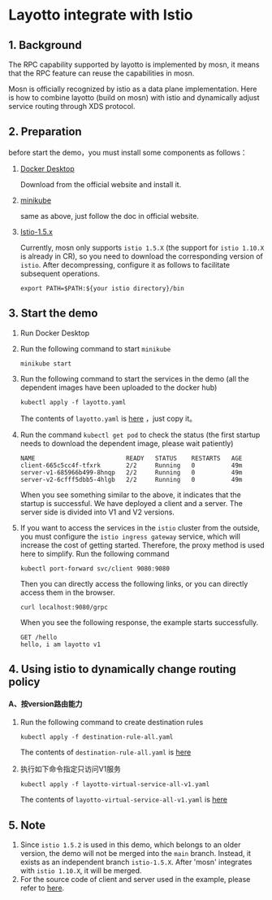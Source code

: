 # Layotto integrate with Istio

## 1. Background

The RPC capability supported by layotto is implemented by mosn, it means that the RPC feature can reuse the capabilities in mosn.

Mosn is officially recognized by istio as a data plane implementation. Here is how to combine layotto (build on mosn) with istio and dynamically adjust service routing through XDS protocol.

## 2. Preparation

before start the demo，you must install some components as follows：
1. [Docker Desktop](https://www.docker.com/products/docker-desktop)

   Download from the official website and install it. 

2. [minikube](https://minikube.sigs.k8s.io/docs/start/)

   same as above, just follow the doc in official website.

3. [Istio-1.5.x](https://github.com/istio/istio/releases/tag/1.5.2)

   Currently, mosn only supports `istio 1.5.X` (the support for `istio 1.10.X` is already in CR), so you need to download the corresponding version of `istio`. After decompressing, configure it as follows to facilitate subsequent operations.
   ```
   export PATH=$PATH:${your istio directory}/bin
   ```

## 3. Start the demo

1. Run Docker Desktop
2. Run the following command to start `minikube`
   ```
   minikube start
   ```
3. Run the following command to start the services in the demo (all the dependent images have been uploaded to the docker hub)
   ```
   kubectl apply -f layotto.yaml
   ```
   The contents of `layotto.yaml` is [here](https://github.com/mosn/layotto/blob/istio-1.5.x/demo/istio/layotto-injected.yaml) ，just copy it。
4. Run the command `kubectl get pod` to check the status (the first startup needs to download the dependent image, please wait patiently)
   ```
   NAME                         READY   STATUS    RESTARTS   AGE
   client-665c5cc4f-tfxrk       2/2     Running   0          49m
   server-v1-685966b499-8hnqp   2/2     Running   0          49m
   server-v2-6cfff5dbb5-4hlgb   2/2     Running   0          49m
   ```
   When you see something similar to the above, it indicates that the startup is successful. We have deployed a client and a server. The server side is divided into V1 and V2 versions.
   
5. If you want to access the services in the `istio` cluster from the outside, you must configure the `istio ingress gateway` service, which will increase the cost of getting started. Therefore, the proxy method is used here to simplify.
   Run the following command
   ```
   kubectl port-forward svc/client 9080:9080
   ```
   Then you can directly access the following links, or you can directly access them in the browser.
   ```
   curl localhost:9080/grpc
   ```
   When you see the following response, the example starts successfully.
   ```
   GET /hello 
   hello, i am layotto v1
   ```
## 4. Using istio to dynamically change routing policy

#### A、按version路由能力
1. Run the following command to create destination rules
   ```
   kubectl apply -f destination-rule-all.yaml
   ```
   The contents of `destination-rule-all.yaml` is [here](https://github.com/mosn/layotto/blob/istio-1.5.x/demo/istio/layotto-destination-rule-all.yaml)

2. 执行如下命令指定只访问V1服务
   ```
   kubectl apply -f layotto-virtual-service-all-v1.yaml
   ```
   The contents of `layotto-virtual-service-all-v1.yaml` is [here](https://github.com/mosn/layotto/blob/istio-1.5.x/demo/istio/layotto-virtual-service-all-v1.yaml)


## 5. Note

1. Since `istio 1.5.2` is used in this demo, which belongs to an older version, the demo will not be merged into the `main` branch. Instead, it exists as an independent branch `istio-1.5.X`. After 'mosn' integrates with `istio 1.10.X`, it will be merged.
2. For the source code of client and server used in the example, please refer to [here](https://github.com/mosn/layotto/tree/istio-1.5.x/demo/istio).

